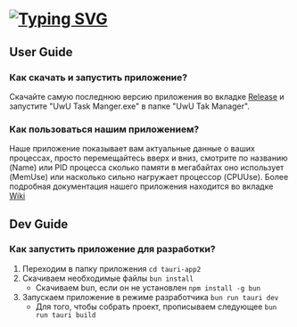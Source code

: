 # [![Typing SVG](https://readme-typing-svg.herokuapp.com?color=%2336BCF7&lines=Computer+science+student)](https://git.io/typing-svg)
## User Guide
### Как скачать и запустить приложение?
Скачайте самую последнюю версию приложения во вкладке [Release](https://github.com/infgotoinf/UwU-Task-Manager/releases) и запустите "UwU Task Manger.exe" в папке "UwU Tak Manager".
### Как пользоваться нашим приложением?
Наше приложение показывает вам актуальные данные о ваших процессах, просто перемещайтесь вверх и вниз, смотрите по названию (Name) или PID процесса сколько памяти в мегабайтах оно использует (MemUse) или насколько сильно нагружает процессор (CPUUse). Более подробная документация нашего приложения находится во вкладке [Wiki](https://github.com/infgotoinf/UwU-Task-Manager/wiki)
## Dev Guide
### Как запустить приложение для разработки?
1. Переходим в папку приложения ```cd tauri-app2```
2. Скачиваем необходимые файлы ```bun install```
   - Скачиваем bun, если он не установлен ```npm install -g bun```
3. Запускаем приложение в режиме разработчика ```bun run tauri dev```
   - Для того, чтобы собрать проект, прописываем следующее ```bun run tauri build```
